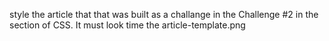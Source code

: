 style the article that that was built as a challange in the Challenge #2 in the section of CSS. It must look time the article-template.png
